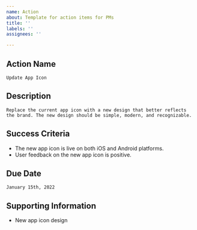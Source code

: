 ```yaml
---
name: Action
about: Template for action items for PMs
title: ''
labels: ''
assignees: ''

---
```


## Action Name

    Update App Icon

## Description

    Replace the current app icon with a new design that better reflects the brand. The new design should be simple, modern, and recognizable.

## Success Criteria

* The new app icon is live on both iOS and Android platforms.
* User feedback on the new app icon is positive.


## Due Date

    January 15th, 2022

## Supporting Information

* New app icon design
